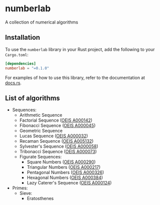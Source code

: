 # numberlab

A collection of numerical algorithms

## Installation

To use the `numberlab` library in your Rust project, add the following to your `Cargo.toml`:

```toml
[dependencies]
numberlab = "=0.1.0"
```

For examples of how to use this library, refer to the documentation at [docs.rs](https://docs.rs/numberlab).

## List of algorithms

- Sequences:
    - Arithmetic Sequence
    - Factorial Sequence ([OEIS A000142](https://oeis.org/A000142))
    - Fibonacci Sequence ([OEIS A000045](https://oeis.org/A000045))
    - Geometric Sequence
    - Lucas Sequence ([OEIS A000032](https://oeis.org/A000032))
    - Recaman Sequence ([OEIS A005132](https://oeis.org/A005132))
    - Sylvester's Sequence ([OEIS A000058](https://oeis.org/A000058))
    - Tribonacci Sequence ([OEIS A000073](https://oeis.org/A000073))
    - Figurate Sequences:
        - Square Numbers ([OEIS A000290](https://oeis.org/A000290))
        - Triangular Numbers ([OEIS A000217](https://oeis.org/A000217))
        - Pentagonal Numbers ([OEIS A000326](https://oeis.org/A000326))
        - Hexagonal Numbers ([OEIS A000384](https://oeis.org/A000384))
        - Lazy Caterer's Sequence ([OEIS A000124](https://oeis.org/A000124))
- Primes:
    - Sieve:
        - Eratosthenes
